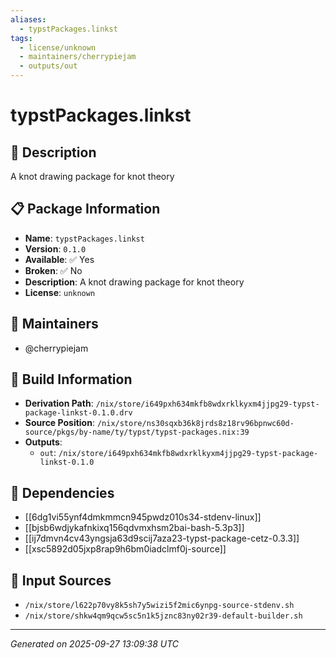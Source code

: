 ```yaml
---
aliases:
  - typstPackages.linkst
tags:
  - license/unknown
  - maintainers/cherrypiejam
  - outputs/out
---
```


# typstPackages.linkst

## 📝 Description

A knot drawing package for knot theory

## 📋 Package Information

- **Name**: `typstPackages.linkst`
- **Version**: `0.1.0`
- **Available**: ✅ Yes
- **Broken**: ✅ No
- **Description**: A knot drawing package for knot theory
- **License**: `unknown`
## 👥 Maintainers

- @cherrypiejam


## 🔧 Build Information

- **Derivation Path**: `/nix/store/i649pxh634mkfb8wdxrklkyxm4jjpg29-typst-package-linkst-0.1.0.drv`
- **Source Position**: `/nix/store/ns30sqxb36k8jrds8z18rv96bpnwc60d-source/pkgs/by-name/ty/typst/typst-packages.nix:39`
- **Outputs**:
  - `out`:  `/nix/store/i649pxh634mkfb8wdxrklkyxm4jjpg29-typst-package-linkst-0.1.0`

## 🔗 Dependencies

- [[6dg1vi55ynf4dmkmmcn945pwdz010s34-stdenv-linux]]
- [[bjsb6wdjykafnkixq156qdvmxhsm2bai-bash-5.3p3]]
- [[ij7dmvn4cv43yngsja63d9scij7aza23-typst-package-cetz-0.3.3]]
- [[xsc5892d05jxp8rap9h6bm0iadclmf0j-source]]

## 📁 Input Sources

- `/nix/store/l622p70vy8k5sh7y5wizi5f2mic6ynpg-source-stdenv.sh`
- `/nix/store/shkw4qm9qcw5sc5n1k5jznc83ny02r39-default-builder.sh`

---
*Generated on 2025-09-27 13:09:38 UTC*
